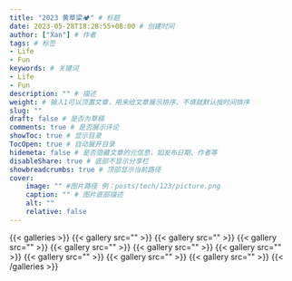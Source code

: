 ```yaml
---
title: "2023 黄草梁🏕️" # 标题
date: 2023-05-28T18:28:55+08:00 # 创建时间
author: ["Xan"] # 作者
tags: # 标签
- Life
- Fun 
keywords: # 关键词
- Life
- Fun 
description: "" # 描述
weight: # 输入1可以顶置文章，用来给文章展示排序，不填就默认按时间排序
slug: ""
draft: false # 是否为草稿
comments: true # 是否展示评论
showToc: true # 显示目录
TocOpen: true # 自动展开目录
hidemeta: false # 是否隐藏文章的元信息，如发布日期、作者等
disableShare: true # 底部不显示分享栏
showbreadcrumbs: true # 顶部显示当前路径
cover:
    image: "" #图片路径 例：posts/tech/123/picture.png
    caption: "" # 图片底部描述
    alt: ""
    relative: false
---
```


{{< galleries >}}
{{< gallery src="" >}}
{{< gallery src="" >}}
{{< gallery src="" >}}
{{< gallery src="" >}}
{{< gallery src="" >}}
{{< gallery src="" >}}
{{< gallery src="" >}}
{{< gallery src="" >}}
{{< gallery src="" >}}
{{< /galleries >}}

